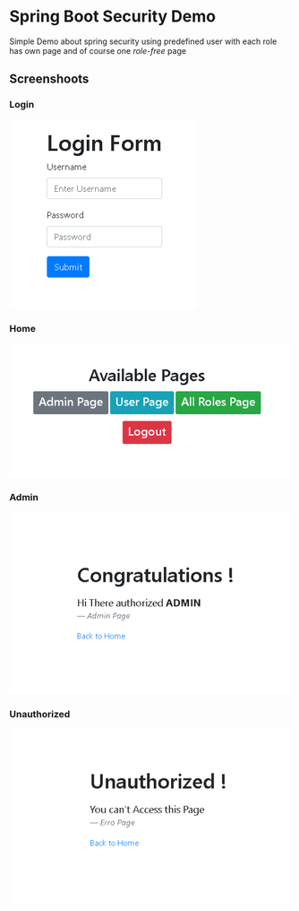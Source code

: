 # Spring Boot Security Demo
Simple Demo about spring security using predefined user with each role has own page and of course one *role-free* page


## Screenshoots

### Login
![Login](https://github.com/dimaspriyo/spring-boot-security-demo/blob/master/__screenshoot/login.PNG)

### Home
![Home](https://github.com/dimaspriyo/spring-boot-security-demo/blob/master/__screenshoot/home.PNG)

### Admin
![Admin](https://github.com/dimaspriyo/spring-boot-security-demo/blob/master/__screenshoot/admin.PNG)

### Unauthorized
![Unauthorized](https://github.com/dimaspriyo/spring-boot-security-demo/blob/master/__screenshoot/unauthorized.PNG)
